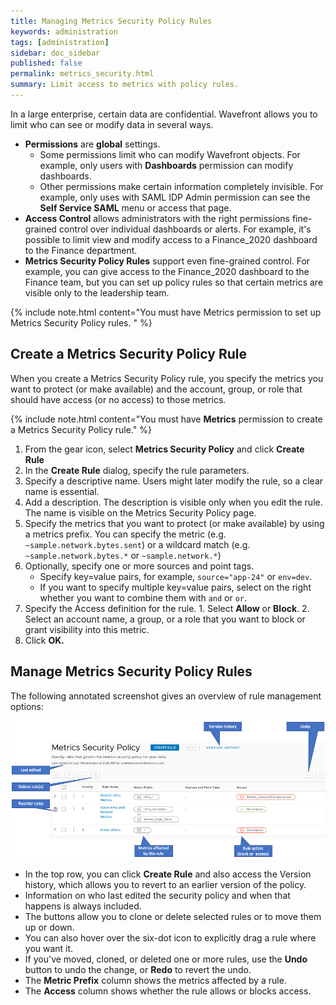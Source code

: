 ```yaml
---
title: Managing Metrics Security Policy Rules
keywords: administration
tags: [administration]
sidebar: doc_sidebar
published: false
permalink: metrics_security.html
summary: Limit access to metrics with policy rules.
---
```

In a large enterprise, certain data are confidential. Wavefront allows you to limit who can see or modify data in several ways.
* **Permissions** are **global** settings.
  - Some permissions limit who can modify Wavefront objects. For example, only users with **Dashboards** permission can modify dashboards.
  -  Other permissions make certain information completely invisible. For example, only uses with SAML IDP Admin permission can see the **Self Service SAML** menu or access that page.
* **Access Control** allows administrators with the right permissions fine-grained control over individual dashboards or alerts. For example, it's possible to limit view and modify access to a Finance_2020 dashboard to the Finance department.
* **Metrics Security Policy Rules** support even fine-grained control. For example, you can give access to the Finance_2020 dashboard to the Finance team, but you can set up policy rules so that certain metrics are visible only to the leadership team.

{% include note.html content="You must have Metrics permission to set up Metrics Security Policy rules. " %}

## Create a Metrics Security Policy Rule

When you create a Metrics Security Policy rule, you specify the metrics you want to protect (or make available) and the account, group, or role that should have access (or no access) to those metrics.

{% include note.html content="You must have **Metrics** permission to create a Metrics Security Policy rule." %}

1. From the gear icon, select **Metrics Security Policy** and click **Create Rule**
2. In the **Create Rule** dialog, specify the rule parameters.
  1. Specify a descriptive name. Users might later modify the rule, so a clear name is essential.
  2. Add a description. The description is visible only when you edit the rule. The name is visible on the Metrics Security Policy page.
  3. Specify the metrics that you want to protect (or make available) by using a metrics prefix. You can specify the metric (e.g. `~sample.network.bytes.sent`) or a wildcard match (e.g. `~sample.network.bytes.*` or `~sample.network.*`)
  4. Optionally, specify one or more sources and point tags.
     * Specify key=value pairs, for example, `source="app-24"` or `env=dev`.
     * If you want to specify multiple key=value pairs, select on the right whether you want to combine them with `and` or `or`.
  5. Specify the Access definition for the rule.
    1. Select **Allow** or **Block**.
    2. Select an account name, a group, or a role that you want to block or grant visibility into this metric.
  3. Click **OK.**

## Manage Metrics Security Policy Rules

The following annotated screenshot gives an overview of rule management options:

![screenshot, annotated with the items explained below](images/metrics_security_annotated.png)

* In the top row, you can click **Create Rule** and also access the Version history, which allows you to revert to an earlier version of the policy.
* Information on who last edited the security policy and when that happens is always included.
* The buttons allow you to clone or delete selected rules or to move them up or down.
* You can also hover over the six-dot icon to explicitly drag a rule where you want it.
* If you've moved, cloned, or deleted one or more rules, use the **Undo** button to undo the change, or **Redo** to revert the undo.
* The **Metric Prefix** column shows the metrics affected by a rule.
* The **Access** column shows whether the rule allows or blocks access.
